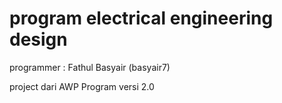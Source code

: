 # program electrical engineering design

programmer : Fathul Basyair (basyair7)

project dari AWP Program versi 2.0
